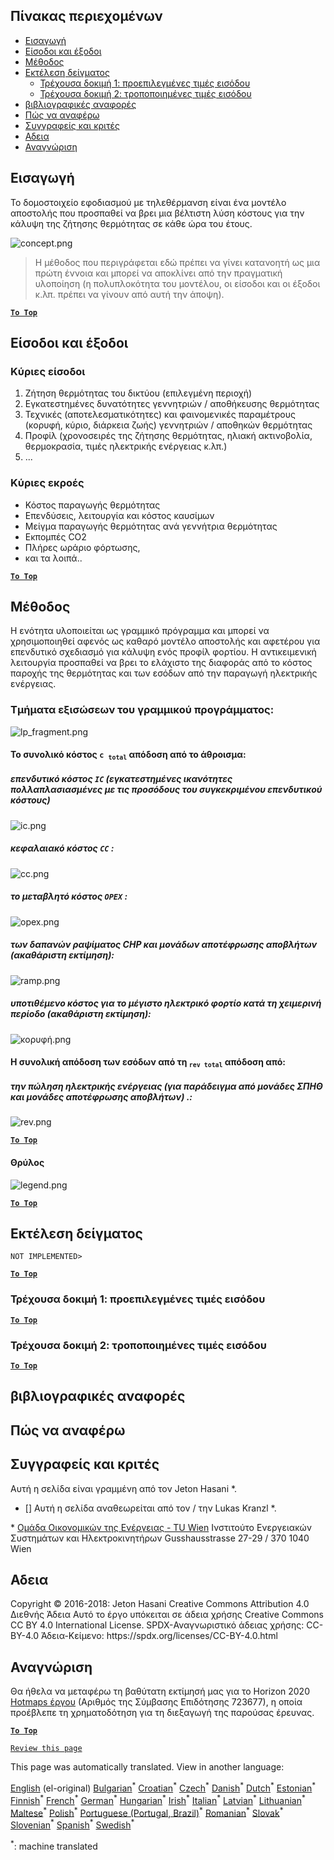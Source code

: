 <h2> Πίνακας περιεχομένων </h2><ul><li> <a href="#introduction">Εισαγωγή</a> </li><li> <a href="#inputs-and-outputs">Είσοδοι και έξοδοι</a> </li><li> <a href="#method">Μέθοδος</a> </li><li> <a href="#sample-run">Εκτέλεση δείγματος</a> <ul><li> <a href="#test-run-1-default-input-values">Τρέχουσα δοκιμή 1: προεπιλεγμένες τιμές εισόδου</a> </li><li> <a href="#test-run-2-modified-input-values">Τρέχουσα δοκιμή 2: τροποποιημένες τιμές εισόδου</a> </li></ul></li><li> <a href="#references">βιβλιογραφικές αναφορές</a> </li><li> <a href="#how-to-cite">Πώς να αναφέρω</a> </li><li> <a href="#authors-and-reviewers">Συγγραφείς και κριτές</a> </li><li> <a href="#license">Αδεια</a> </li><li> <a href="#acknowledgement">Αναγνώριση</a> </li></ul><h2> Εισαγωγή </h2><p> Το δομοστοιχείο εφοδιασμού με τηλεθέρμανση είναι ένα μοντέλο αποστολής που προσπαθεί να βρει μια βέλτιστη λύση κόστους για την κάλυψη της ζήτησης θερμότητας σε κάθε ώρα του έτους. </p><p><img alt="concept.png" src="https://github.com/HotMaps/hotmaps_wiki/blob/master/Images/dh_supply/concept.png"/></p><blockquote><p> Η μέθοδος που περιγράφεται εδώ πρέπει να γίνει κατανοητή ως μια πρώτη έννοια και μπορεί να αποκλίνει από την πραγματική υλοποίηση (η πολυπλοκότητα του μοντέλου, οι είσοδοι και οι έξοδοι κ.λπ. πρέπει να γίνουν από αυτή την άποψη). </p></blockquote><p><ins> <code><strong><a href="#table-of-contents">To Top</a></strong></code> </ins> </p><h2> Είσοδοι και έξοδοι </h2><h3> Κύριες είσοδοι </h3><ol><li> Ζήτηση θερμότητας του δικτύου (επιλεγμένη περιοχή) </li><li> Εγκατεστημένες δυνατότητες γεννητριών / αποθήκευσης θερμότητας </li><li> Τεχνικές (αποτελεσματικότητες) και φαινομενικές παραμέτρους (κορυφή, κύριο, διάρκεια ζωής) γεννητριών / αποθηκών θερμότητας </li><li> Προφίλ (χρονοσειρές της ζήτησης θερμότητας, ηλιακή ακτινοβολία, θερμοκρασία, τιμές ηλεκτρικής ενέργειας κ.λπ.) </li><li> ... </li></ol><h3> Κύριες εκροές </h3><ul><li> Κόστος παραγωγής θερμότητας </li><li> Επενδύσεις, λειτουργία και κόστος καυσίμων </li><li> Μείγμα παραγωγής θερμότητας ανά γεννήτρια θερμότητας </li><li> Εκπομπές CO2 </li><li> Πλήρες ωράριο φόρτωσης, </li><li> και τα λοιπά.. </li></ul><p><ins> <code><strong><a href="#table-of-contents">To Top</a></strong></code> </ins> </p><h2> Μέθοδος </h2><p> Η ενότητα υλοποιείται ως γραμμικό πρόγραμμα και μπορεί να χρησιμοποιηθεί αφενός ως καθαρό μοντέλο αποστολής και αφετέρου για επενδυτικό σχεδιασμό για κάλυψη ενός προφίλ φορτίου. Η αντικειμενική λειτουργία προσπαθεί να βρει το ελάχιστο της διαφοράς από το κόστος παροχής της θερμότητας και των εσόδων από την παραγωγή ηλεκτρικής ενέργειας. </p><h3> Τμήματα εξισώσεων του γραμμικού προγράμματος: </h3><p><img alt="lp_fragment.png" src="https://github.com/HotMaps/hotmaps_wiki/blob/master/Images/dh_supply/lp_fragment.png"/></p><h4> Το συνολικό κόστος <code>c <sub>total</sub></code> απόδοση από το άθροισμα: </h4><h5> επενδυτικό κόστος <code>IC</code> (εγκατεστημένες ικανότητες πολλαπλασιασμένες με τις προσόδους του συγκεκριμένου επενδυτικού κόστους) </h5><p><img alt="ic.png" src="https://github.com/HotMaps/hotmaps_wiki/blob/master/Images/dh_supply/ic.png"/></p><h5> κεφαλαιακό κόστος <code>CC</code> : </h5><p><img alt="cc.png" src="https://github.com/HotMaps/hotmaps_wiki/blob/master/Images/dh_supply/cc.png"/></p><h5> το μεταβλητό κόστος <code>OPEX</code> : </h5><p><img alt="opex.png" src="https://github.com/HotMaps/hotmaps_wiki/blob/master/Images/dh_supply/opex.png"/></p><h5> των δαπανών ραψίματος CHP και μονάδων αποτέφρωσης αποβλήτων (ακαθάριστη εκτίμηση): </h5><p><img alt="ramp.png" src="https://github.com/HotMaps/hotmaps_wiki/blob/master/Images/dh_supply/ramp.png"/></p><h5> υποτιθέμενο κόστος για το μέγιστο ηλεκτρικό φορτίο κατά τη χειμερινή περίοδο (ακαθάριστη εκτίμηση): </h5><p><img alt="κορυφή.png" src="https://github.com/HotMaps/hotmaps_wiki/blob/master/Images/dh_supply/peak.png"/></p><h4> Η συνολική απόδοση των εσόδων από τη <code><sub>rev total</sub></code> απόδοση από: </h4><h5> την πώληση ηλεκτρικής ενέργειας (για παράδειγμα από μονάδες ΣΠΗΘ και μονάδες αποτέφρωσης αποβλήτων) .: </h5><p><img alt="rev.png" src="https://github.com/HotMaps/hotmaps_wiki/blob/master/Images/dh_supply/rev.png"/></p><p><ins> <code><strong><a href="#table-of-contents">To Top</a></strong></code> </ins> </p><h4> Θρύλος </h4><p><img alt="legend.png" src="https://github.com/HotMaps/hotmaps_wiki/blob/master/Images/dh_supply/legend.png"/></p><p><ins> <code><strong><a href="#table-of-contents">To Top</a></strong></code> </ins> </p><h2> Εκτέλεση δείγματος </h2><p> <code>NOT IMPLEMENTED&gt;</code> </p> <p><ins> <code><strong><a href="#table-of-contents">To Top</a></strong></code> </ins> </p><h3> Τρέχουσα δοκιμή 1: προεπιλεγμένες τιμές εισόδου </h3><p><ins> <code><strong><a href="#table-of-contents">To Top</a></strong></code> </ins> </p><h3> Τρέχουσα δοκιμή 2: τροποποιημένες τιμές εισόδου </h3><p><ins> <code><strong><a href="#table-of-contents">To Top</a></strong></code> </ins> </p><h2> βιβλιογραφικές αναφορές </h2><h2> Πώς να αναφέρω </h2><h2> Συγγραφείς και κριτές </h2><p> Αυτή η σελίδα είναι γραμμένη από τον Jeton Hasani *. </p><ul><li> [] Αυτή η σελίδα αναθεωρείται από τον / την Lukas Kranzl *. </li></ul><p> * <a href="https://eeg.tuwien.ac.at/">Ομάδα Οικονομικών της Ενέργειας - TU Wien</a> Ινστιτούτο Ενεργειακών Συστημάτων και Ηλεκτροκινητήρων Gusshausstrasse 27-29 / 370 1040 Wien </p><h2> Αδεια </h2><p> Copyright © 2016-2018: Jeton Hasani Creative Commons Attribution 4.0 Διεθνής Άδεια Αυτό το έργο υπόκειται σε άδεια χρήσης Creative Commons CC BY 4.0 International License. SPDX-Αναγνωριστικό άδειας χρήσης: CC-BY-4.0 Άδεια-Κείμενο: https://spdx.org/licenses/CC-BY-4.0.html </p><h2> Αναγνώριση </h2><p> Θα ήθελα να μεταφέρω τη βαθύτατη εκτίμησή μας για το Horizon 2020 <a href="https://www.hotmaps-project.eu">Hotmaps έργου</a> (Αριθμός της Σύμβασης Επιδότησης 723677), η οποία προέβλεπε τη χρηματοδότηση για τη διεξαγωγή της παρούσας έρευνας. </p><p><ins> <code><strong><a href="#table-of-contents">To Top</a></strong></code> </ins> </p><p> <code><a href="https://github.com/HotMaps/hotmaps_wiki/wiki/CM_DH_supply/_edit">Review this page</a></code> </p>

This page was automatically translated. View in another language:

[English](../en/CM-District-heating-supply-dispatch.md) (el-original) [Bulgarian](../bg/CM-District-heating-supply-dispatch.md)<sup>\*</sup> [Croatian](../hr/CM-District-heating-supply-dispatch.md)<sup>\*</sup> [Czech](../cs/CM-District-heating-supply-dispatch.md)<sup>\*</sup> [Danish](../da/CM-District-heating-supply-dispatch.md)<sup>\*</sup> [Dutch](../nl/CM-District-heating-supply-dispatch.md)<sup>\*</sup> [Estonian](../et/CM-District-heating-supply-dispatch.md)<sup>\*</sup> [Finnish](../fi/CM-District-heating-supply-dispatch.md)<sup>\*</sup> [French](../fr/CM-District-heating-supply-dispatch.md)<sup>\*</sup> [German](../de/CM-District-heating-supply-dispatch.md)<sup>\*</sup>  [Hungarian](../hu/CM-District-heating-supply-dispatch.md)<sup>\*</sup> [Irish](../ga/CM-District-heating-supply-dispatch.md)<sup>\*</sup> [Italian](../it/CM-District-heating-supply-dispatch.md)<sup>\*</sup> [Latvian](../lv/CM-District-heating-supply-dispatch.md)<sup>\*</sup> [Lithuanian](../lt/CM-District-heating-supply-dispatch.md)<sup>\*</sup> [Maltese](../mt/CM-District-heating-supply-dispatch.md)<sup>\*</sup> [Polish](../pl/CM-District-heating-supply-dispatch.md)<sup>\*</sup> [Portuguese (Portugal, Brazil)](../pt/CM-District-heating-supply-dispatch.md)<sup>\*</sup> [Romanian](../ro/CM-District-heating-supply-dispatch.md)<sup>\*</sup> [Slovak](../sk/CM-District-heating-supply-dispatch.md)<sup>\*</sup> [Slovenian](../sl/CM-District-heating-supply-dispatch.md)<sup>\*</sup> [Spanish](../es/CM-District-heating-supply-dispatch.md)<sup>\*</sup> [Swedish](../sv/CM-District-heating-supply-dispatch.md)<sup>\*</sup> 

<sup>\*</sup>: machine translated
